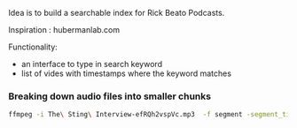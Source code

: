 Idea is to build a searchable index for Rick Beato Podcasts.

Inspiration : hubermanlab.com


Functionality:
- an interface to type in search keyword
- list of vides with timestamps where the keyword matches


### Breaking down audio files into smaller chunks
```bash
ffmpeg -i The\ Sting\ Interview-efRQh2vspVc.mp3  -f segment -segment_time 20 -c copy -reset_timestamps 1 -map 0 output_%03d.mp3
```